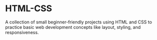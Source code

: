 # HTML-CSS
A collection of small beginner-friendly projects using HTML and CSS to practice basic web development concepts like layout, styling, and responsiveness.
